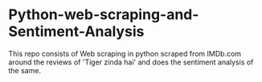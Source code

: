 # Python-web-scraping-and-Sentiment-Analysis
This repo consists of Web scraping in python scraped from IMDb.com around the reviews of 'Tiger zinda hai' and does the sentiment analysis of the same.
